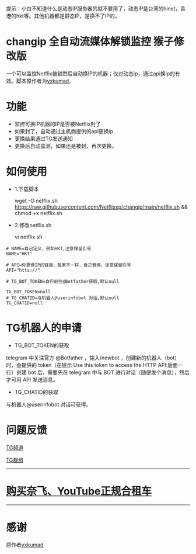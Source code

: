 提示：小白不知道什么是动态IP服务器的就不要用了，动态IP是台湾的hinet，香港的hkt等。其他机器都是静态IP，是换不了IP的。

# changip 全自动流媒体解锁监控 猴子修改版
一个可以监控Netflix被锁然后自动换IP的机器；仅对动态ip，通过api换ip的有效。脚本原作者为[yxkumad](https://github.com/yxkumad/streammonkeylite)。

# 功能
- 监控可换IP机器的IP是否被Netflix封了
- 如果封了，自动通过主机商提供的api更换ip
- 更换结果通过TG发送通知
- 更换后自动监测，如果还是被封，再次更换。
# 如何使用
* 1.下载脚本

    wget -O netflix.sh https://raw.githubusercontent.com/Netflixxp/changip/main/netflix.sh && chmod +x netflix.sh

* 2.修改netflix.sh

    vi netflix.sh

```
# NAME=自己定义，例如HKT,注意保留引号
NAME="HKT"

# API=你更换IP的链接，每家不一样，自己替换，注意保留引号
API="htts://"

# TG_BOT_TOKEN=自行前往@Botfather获取,默认null

TG_BOT_TOKEN=null
# TG_CHATID=与机器人@userinfobot 对话,默认null
TG_CHATID=null
```


# TG机器人的申请

* TG_BOT_TOKEN的获取

telegram 中关注官方 @Botfather ，输入/newbot ，创建新的机器人（bot）时，会提供的 token（在提示 Use this token to access the HTTP API:后面一行）创建 bot 后，需要先在 telegram 中与 BOT 进行对话（随便发个消息），然后才可用 API 发送消息。

* TG_CHATID的获取

与机器人@userinfobot 对话可获得。

# 问题反馈
[TG频道](https://t.me/mffjc)

[TG群组](https://t.me/jcnfnatuo)
***

# [购买奈飞、YouTube正规合租车](https://jcnf.xyz/nf)
***

# 感谢
原作者[yxkumad](https://github.com/yxkumad/streammonkeylite)

